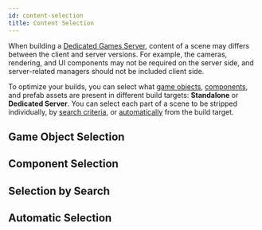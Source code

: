```yaml
---
id: content-selection
title: Content Selection
---
```


When building a [Dedicated Games Server](https://docs.unity3d.com/Manual/dedicated-server.html), content of a scene may differs between the client and server versions. For example, the cameras, rendering, and UI components may not be required on the server side, and server-related managers should not be included client side.

To optimize your builds, you can select what [game objects](#game-object-selection), [components](#component-selection), and prefab assets are present in different build targets: **Standalone** or **Dedicated Server**. You can select each part of a scene to be stripped individually, by [search criteria](#selection-by-search), or [automatically](#automatic-selection) from the build target.

## Game Object Selection

## Component Selection

## Selection by Search

## Automatic Selection